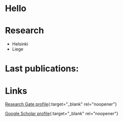 # Hello

# Research

* Helsinki
* Liege

# Last publications:

# Links

[Research Gate profile](https://www.researchgate.net/profile/Igor_Pessi){:target="_blank" rel="noopener"}
  
[Google Scholar profile](https://scholar.google.com/citations?user=eS3B3UAAAAAJ&hl=en){:target="_blank" rel="noopener"}

